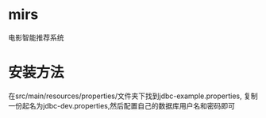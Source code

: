 # mirs
电影智能推荐系统

# 安装方法

在src/main/resources/properties/文件夹下找到jdbc-example.properties,
复制一份起名为jdbc-dev.properties,然后配置自己的数据库用户名和密码即可
